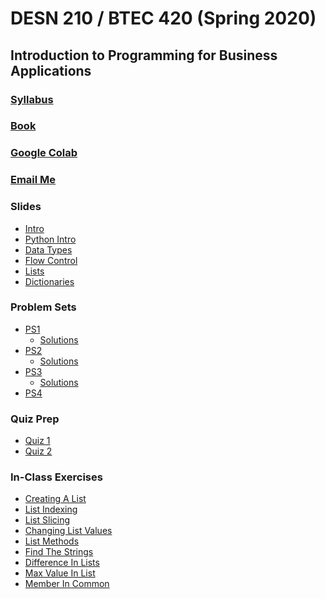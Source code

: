 ﻿# DESN 210 / BTEC 420 (Spring 2020)

## Introduction to Programming for Business Applications

### [Syllabus](syllabus.html)

### [Book](https://automatetheboringstuff.com)

### [Google Colab](https://colab.research.google.com/)

### [Email Me](mailto:bxp271@case.edu)

### Slides
- <a href="intro.html" class="clicky_log_download">Intro</a>
- <a href="python_intro.html" class="clicky_log_download">Python Intro</a>
- <a href="data_types.html" class="clicky_log_download">Data Types</a>
- <a href="flow_control.html" class="clicky_log_download">Flow Control</a>
- <a href="lists.html" class="clicky_log_download">Lists</a>
- <a href="dictionaries.html" class="clicky_log_download">Dictionaries</a>

### Problem Sets
- <a class="clicky_log_download" href="ps1.ipynb" download>PS1</a>
	- <a href="ps1_solutions.html" class="clicky_log_download">Solutions</a>
- <a class="clicky_log_download" href="ps2.ipynb" download>PS2</a>
	- <a href="ps2_solutions.html" class="clicky_log_download">Solutions</a>
- <a class="clicky_log_download" href="ps3.ipynb" download>PS3</a>
	- <a href="ps3_solutions.html" class="clicky_log_download">Solutions</a>
- <a class="clicky_log_download" href="ps4
.ipynb" download>PS4</a>

### Quiz Prep
- [Quiz 1](quiz_1_topics.html)
- [Quiz 2](quiz_2_topics.html)

### In-Class Exercises
- <a href="exercises/creating_a_list.html" class="clicky_log_download">Creating A List</a>
- <a href="exercises/list_indexing.html" class="clicky_log_download">List Indexing</a>
- <a href="exercises/list_slicing.html" class="clicky_log_download">List Slicing</a>
- <a href="exercises/changing_list_values.html" class="clicky_log_download">Changing List Values</a>
- <a href="exercises/list_methods.html" class="clicky_log_download">List Methods</a>
- <a href="exercises/find_the_strings.html" class="clicky_log_download">Find The Strings</a>
- <a href="exercises/difference_in_lists.html" class="clicky_log_download">Difference In Lists</a>
- <a href="exercises/max_value_in_list.html" class="clicky_log_download">Max Value In List</a>
- <a href="exercises/member_in_common.html" class="clicky_log_download">Member In Common</a>
